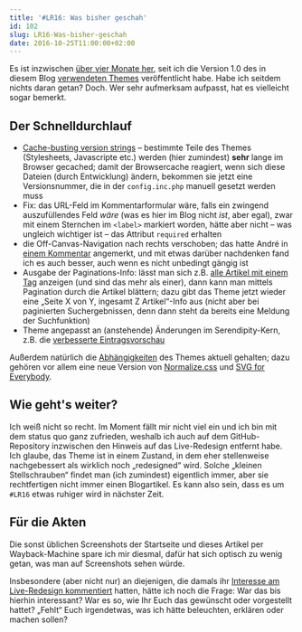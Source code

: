 ```yaml
---
title: '#LR16: Was bisher geschah'
id: 102
slug: LR16-Was-bisher-geschah
date: 2016-10-25T11:00:00+02:00
---
```


Es ist inzwischen [über vier Monate her](/archiv/93/LR16-Einsnull.html), seit ich die Version 1.0 des in diesem Blog [verwendeten Themes](https://github.com/yellowled/blog-theme) veröffentlicht habe. Habe ich seitdem nichts daran getan? Doch. Wer sehr aufmerksam aufpasst, hat es vielleicht sogar bemerkt.

## Der Schnelldurchlauf

-   [Cache-busting version strings](https://github.com/yellowled/blog-theme/blob/master/src/index.tpl#L174) – bestimmte Teile des Themes (Stylesheets, Javascripte etc.) werden (hier zumindest) **sehr** lange im Browser gecached; damit der Browsercache reagiert, wenn sich diese Dateien (durch Entwicklung) ändern, bekommen sie jetzt eine Versionsnummer, die in der `config.inc.php` manuell gesetzt werden muss
-   Fix: das URL-Feld im Kommentarformular wäre, falls ein zwingend auszufüllendes Feld _wäre_ (was es hier im Blog nicht _ist_, aber egal), zwar mit einem Sternchen im `<label>` markiert worden, hätte aber nicht – was ungleich wichtiger ist – das Attribut `required` erhalten
-   die Off-Canvas-Navigation nach rechts verschoben; das hatte André in [einem Kommentar](https://github.com/yellowled/blog-theme/blob/master/src/index.tpl#L174) angemerkt, und mit etwas darüber nachdenken fand ich es auch besser, auch wenn es nicht unbedingt gängig ist
-   Ausgabe der Paginations-Info: lässt man sich z.B. [alle Artikel mit einem Tag](/plugin/tag/%23lr16) anzeigen (und sind das mehr als einer), dann kann man mittels Pagination durch die Artikel blättern; dazu gibt das Theme jetzt wieder eine „Seite X von Y, ingesamt Z Artikel“-Info aus (nicht aber bei paginierten Suchergebnissen, denn dann steht da bereits eine Meldung der Suchfunktion)
-   Theme angepasst an (anstehende) Änderungen im Serendipity-Kern, z.B. die [verbesserte Eintragsvorschau](/archiv/99/Die-Eintragsvorschau-in-Serendipity.html)

Außerdem natürlich die [Abhängigkeiten](https://david-dm.org/yellowled/blog-theme) des Themes aktuell gehalten; dazu gehören vor allem eine neue Version von [Normalize.css](https://necolas.github.io/normalize.css/) und [SVG for Everybody](https://jonathantneal.github.io/svg4everybody/).

## Wie geht's weiter?

Ich weiß nicht so recht. Im Moment fällt mir nicht viel ein und ich bin mit dem status quo ganz zufrieden, weshalb ich auch auf dem GitHub-Repository inzwischen den Hinweis auf das Live-Redesign entfernt habe. Ich glaube, das Theme ist in einem Zustand, in dem eher stellenweise nachgebessert als wirklich noch „redesigned“ wird. Solche „kleinen Stellschrauben“ findet man (ich zumindest) eigentlich immer, aber sie rechtfertigen nicht immer einen Blogartikel. Es kann also sein, dass es um `#LR16` etwas ruhiger wird in nächster Zeit.

## Für die Akten

Die sonst üblichen Screenshots der Startseite und dieses Artikel per Wayback-Machine spare ich mir diesmal, dafür hat sich optisch zu wenig getan, was man auf Screenshots sehen würde.

Insbesondere (aber nicht nur) an diejenigen, die damals ihr [Interesse am Live-Redesign kommentiert](/archiv/67/Ausblick-2016.html#comments) hatten, hätte ich noch die Frage: War das bis hierhin interessant? War es so, wie Ihr Euch das gewünscht oder vorgestellt hattet? „Fehlt“ Euch irgendetwas, was ich hätte beleuchten, erklären oder machen sollen?
